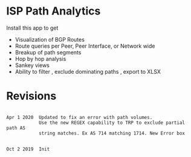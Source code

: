 # ISP Path Analytics

Install this app to get

 - Visualization of BGP Routes 
 - Route queries per Peer, Peer Interface, or Network wide
 - Breakup of path segments 
 - Hop by hop analysis
 - Sankey views
 - Ability to filter , exclude dominating paths , export to XLSX 




# Revisions

````

Apr 1 2020  Updated to fix an error with path volumes. 
            Use the new REGEX capability to TRP to exclude partial path AS 
			string matches. Ex AS 714 matching 1714. New Error box


Oct 2 2019  Init


````


